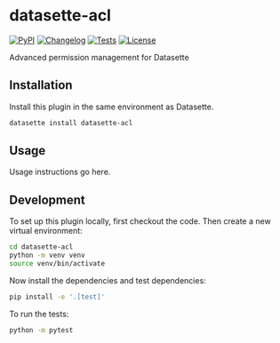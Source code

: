 # datasette-acl

[![PyPI](https://img.shields.io/pypi/v/datasette-acl.svg)](https://pypi.org/project/datasette-acl/)
[![Changelog](https://img.shields.io/github/v/release/datasette/datasette-acl?include_prereleases&label=changelog)](https://github.com/datasette/datasette-acl/releases)
[![Tests](https://github.com/datasette/datasette-acl/actions/workflows/test.yml/badge.svg)](https://github.com/datasette/datasette-acl/actions/workflows/test.yml)
[![License](https://img.shields.io/badge/license-Apache%202.0-blue.svg)](https://github.com/datasette/datasette-acl/blob/main/LICENSE)

Advanced permission management for Datasette

## Installation

Install this plugin in the same environment as Datasette.
```bash
datasette install datasette-acl
```
## Usage

Usage instructions go here.

## Development

To set up this plugin locally, first checkout the code. Then create a new virtual environment:
```bash
cd datasette-acl
python -m venv venv
source venv/bin/activate
```
Now install the dependencies and test dependencies:
```bash
pip install -e '.[test]'
```
To run the tests:
```bash
python -m pytest
```
